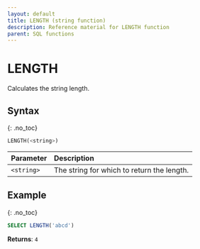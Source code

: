 ```yaml
---
layout: default
title: LENGTH (string function)
description: Reference material for LENGTH function
parent: SQL functions
---
```


# LENGTH

Calculates the string length.

## Syntax
{: .no_toc}

```sql
​​LENGTH(<string>)​​
```

| Parameter  | Description                                |
| :---------- | :------------------------------------------ |
| `<string>` | The string for which to return the length. |

## Example
{: .no_toc}

```sql
SELECT LENGTH('abcd')
```

**Returns**: `4`
